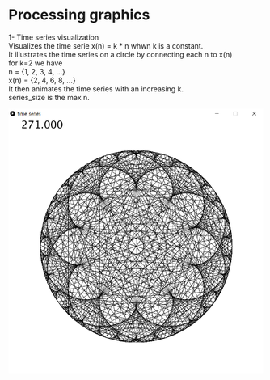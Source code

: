 # Processing graphics

1- Time series visualization  
 Visualizes the time serie  x(n) = k * n whwn k is a constant.  
 It illustrates the time series on a circle by connecting each n to x(n)  
 for k=2 we have  
 n = {1, 2, 3, 4, ...}  
 x(n) = {2, 4, 6, 8, ...}  
 It then animates the time series with an increasing k.  
 series_size is the max n.  


![alt text](https://github.com/nimas62/processing-graphics/blob/master/time_series/ts271.png)

